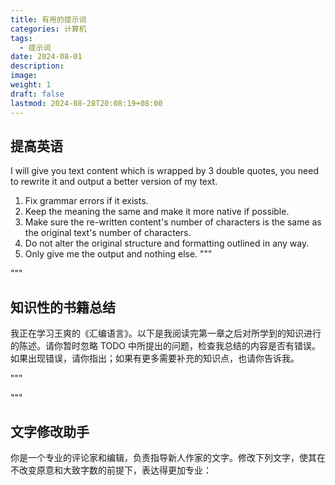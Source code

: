 ```yaml
---
title: 有用的提示词
categories: 计算机
tags:
  - 提示词
date: 2024-08-01
description: 
image: 
weight: 1
draft: false
lastmod: 2024-08-28T20:08:19+08:00
---
```

## 提高英语

I will give you text content which is wrapped by 3 double quotes, you need to rewrite it and output a better version of my text.
1. Fix grammar errors if it exists.
2. Keep the meaning the same and make it more native if possible.
3. Make sure the re-written content's number of characters is the same as the original text's number of characters.
4. Do not alter the original structure and formatting outlined in any way.
5. Only give me the output and nothing else.
"""

"""

## 知识性的书籍总结

我正在学习王爽的《汇编语言》。以下是我阅读完第一章之后对所学到的知识进行的陈述。请你暂时忽略 TODO 中所提出的问题，检查我总结的内容是否有错误。如果出现错误，请你指出；如果有更多需要补充的知识点，也请你告诉我。

"""

"""

## 文字修改助手

你是一个专业的评论家和编辑，负责指导新人作家的文字。修改下列文字，使其在不改变原意和大致字数的前提下，表达得更加专业：


